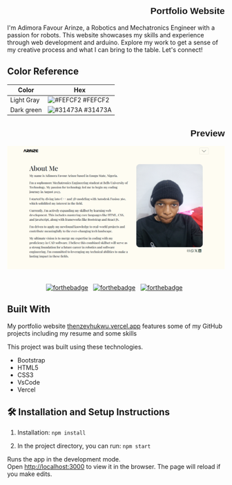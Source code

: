 <h2 align="end" style="font-family: Arial,ui-monospace">
  Portfolio Website
</h2>
I'm Adimora Favour Arinze, a Robotics and Mechatronics Engineer with a passion for robots. This website showcases my skills and experience through web development  and arduino. Explore my work to get a sense of my creative process and what I can bring to the table. Let's connect!

## Color Reference

| Color         | Hex                                                              |
|---------------|------------------------------------------------------------------|
| Light Gray    | ![#FEFCF2](https://via.placeholder.com/10/fefcf2?text=+) #FEFCF2 |
| Dark green    | ![#31473A](https://via.placeholder.com/10/31473a?text=+) #31473A |

<h2 align="end" style="font-family: Arial,ui-monospace">
  Preview
</h2>

<div align="center">
  <img alt="Demo" src="src/assets/about-page.png" />
</div>

<br/>

<center>

[![forthebadge](https://forthebadge.com/images/badges/built-with-love.svg)](https://forthebadge.com) &nbsp;
[![forthebadge](https://forthebadge.com/images/badges/made-with-javascript.svg)](https://forthebadge.com) &nbsp;
[![forthebadge](https://forthebadge.com/images/badges/open-source.svg)](https://forthebadge.com) &nbsp;

</center>

## Built With

My portfolio website <a href="https://thenzevhukwu.vercel.app/" target="_blank">thenzevhukwu.vercel.app</a> features some of my GitHub projects including my resume and some skills<br/>

This project was built using these technologies.

- Bootstrap
- HTML5
- CSS3
- VsCode
- Vercel


## 🛠 Installation and Setup Instructions

1. Installation: `npm install`

2. In the project directory, you can run: `npm start`

Runs the app in the development mode.\
Open [http://localhost:3000](http://localhost:3000) to view it in the browser.
The page will reload if you make edits.
